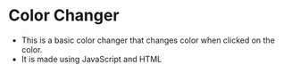# Color Changer
* This is a basic color changer that changes color when clicked on the color.
* It is made using JavaScript and HTML